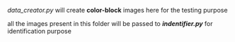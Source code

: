 *data_creator.py* will create **color-block** images here for the testing purpose

all the images present in this folder will be passed to ***indentifier.py*** for identification purpose